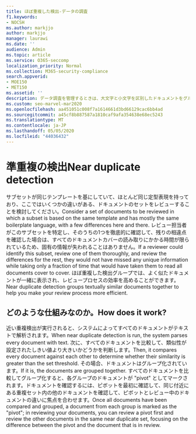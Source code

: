 ```yaml
---
title: ほぼ重複した検出-データの調査
f1.keywords:
- NOCSH
ms.author: markjjo
author: markjjo
manager: laurawi
ms.date: ''
audience: Admin
ms.topic: article
ms.service: O365-seccomp
localization_priority: Normal
ms.collection: M365-security-compliance
search.appverid:
- MOE150
- MET150
ms.assetid: ''
description: データ調査を管理するときは、大文字と小文字を区別したドキュメントをグループ化するために近い重複検出を使用します。
ms.custom: seo-marvel-mar2020
ms.openlocfilehash: aa451051c008f7a1614661d3bd66129cac6bb4ad
ms.sourcegitcommit: a45cf8b887587a1810caf9afa354638e68ec5243
ms.translationtype: MT
ms.contentlocale: ja-JP
ms.lasthandoff: 05/05/2020
ms.locfileid: "44036432"
---
```

# <a name="near-duplicate-detection"></a><span data-ttu-id="5714d-103">準重複の検出</span><span class="sxs-lookup"><span data-stu-id="5714d-103">Near duplicate detection</span></span>

<span data-ttu-id="5714d-104">サブセットが同じテンプレートを基にしていて、ほとんど同じ定型表現を持っており、ここではいくつかの違いがある、ドキュメントのセットをレビューすることを検討してください。</span><span class="sxs-lookup"><span data-stu-id="5714d-104">Consider a set of documents to be reviewed in which a subset is based on the same template and has mostly the same boilerplate language, with a few differences here and there.</span></span> <span data-ttu-id="5714d-105">レビュー担当者がこのサブセットを特定し、そのうちの1つを徹底的に確認して、残りの相違点を確認した場合は、すべてのドキュメントカバーの読み取りにかかる時間が限られているため、固有の情報が失われることはありません。</span><span class="sxs-lookup"><span data-stu-id="5714d-105">If a reviewer could identify this subset, review one of them thoroughly, and review the differences for the rest, they would not have missed any unique information while taking only a fraction of time that would have taken them to read all documents cover to cover.</span></span> <span data-ttu-id="5714d-106">ほぼ重複した検出グループでは、よく似たドキュメントが一緒に表示され、レビュープロセスの効率を高めることができます。</span><span class="sxs-lookup"><span data-stu-id="5714d-106">Near duplicate detection groups textually similar documents together to help you make your review process more efficient.</span></span>

## <a name="how-does-it-work"></a><span data-ttu-id="5714d-107">どのような仕組みなのか。</span><span class="sxs-lookup"><span data-stu-id="5714d-107">How does it work?</span></span>

<span data-ttu-id="5714d-108">近い重複検出が実行されると、システムによってすべてのドキュメントがテキストで解析されます。</span><span class="sxs-lookup"><span data-stu-id="5714d-108">When near duplicate detection is run, the system parses every document with text.</span></span> <span data-ttu-id="5714d-109">次に、すべてのドキュメントを比較して、類似性が設定されたしきい値より大きいかどうかを判断します。</span><span class="sxs-lookup"><span data-stu-id="5714d-109">Then, it compares every document against each other to determine whether their similarity is greater than the set threshold.</span></span> <span data-ttu-id="5714d-110">その場合、ドキュメントはグループ化されています。</span><span class="sxs-lookup"><span data-stu-id="5714d-110">If it is, the documents are grouped together.</span></span> <span data-ttu-id="5714d-111">すべてのドキュメントを比較してグループ化すると、各グループのドキュメントが "pivot" としてマークされます。ドキュメントを確認するには、ピボットを最初に確認して、同じ付近にある重複セット内の他のドキュメントを確認して、ピボットとレビュー中のドキュメントの違いに焦点を合わせます。</span><span class="sxs-lookup"><span data-stu-id="5714d-111">Once all documents have been compared and grouped, a document from each group is marked as the "pivot"; in reviewing your documents, you can review a pivot first and review the other documents in the same near duplicate set, focusing on the difference between the pivot and the document that is in review.</span></span>
